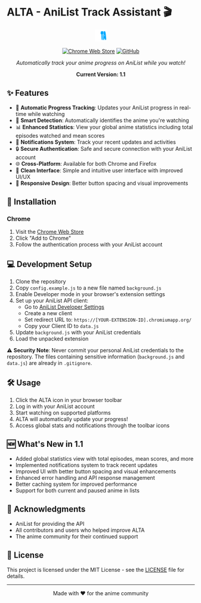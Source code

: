 # ALTA - AniList Track Assistant 🎬

<div align="center">

![ALTA Logo](images/icon-32.png)

[![Chrome Web Store](https://img.shields.io/chrome-web-store/v/ggjlaakenonjlionbnebgbje?style=for-the-badge)](https://github.com/JeremGamingYT/ALTA)
[![GitHub](https://img.shields.io/badge/github-%23121011.svg?style=for-the-badge&logo=github&logoColor=white)](https://github.com/JeremGamingYT/ALTA)

*Automatically track your anime progress on AniList while you watch!*

**Current Version: 1.1**

</div>

## ✨ Features

- 🔄 **Automatic Progress Tracking**: Updates your AniList progress in real-time while watching
- 🎯 **Smart Detection**: Automatically identifies the anime you're watching
- 📊 **Enhanced Statistics**: View your global anime statistics including total episodes watched and mean scores
- 🔔 **Notifications System**: Track your recent updates and activities
- 🔒 **Secure Authentication**: Safe and secure connection with your AniList account
- 🌐 **Cross-Platform**: Available for both Chrome and Firefox
- 🎨 **Clean Interface**: Simple and intuitive user interface with improved UI/UX
- 📱 **Responsive Design**: Better button spacing and visual improvements

## 🚀 Installation

### Chrome
1. Visit the [Chrome Web Store](https://chrome.google.com/webstore/detail/ggjlaakenonjlionbnebgbje/)
2. Click "Add to Chrome"
3. Follow the authentication process with your AniList account

## 💻 Development Setup

1. Clone the repository
2. Copy `config.example.js` to a new file named `background.js`
3. Enable Developer mode in your browser's extension settings
4. Set up your AniList API client:
   - Go to [AniList Developer Settings](https://anilist.co/settings/developer)
   - Create a new client
   - Set redirect URL to: `https://[YOUR-EXTENSION-ID].chromiumapp.org/`
   - Copy your Client ID to `data.js`
5. Update `background.js` with your AniList credentials
6. Load the unpacked extension

⚠️ **Security Note**: Never commit your personal AniList credentials to the repository. The files containing sensitive information (`background.js` and `data.js`) are already in `.gitignore`.

## 🛠️ Usage

1. Click the ALTA icon in your browser toolbar
2. Log in with your AniList account
3. Start watching on supported platforms
4. ALTA will automatically update your progress!
5. Access global stats and notifications through the toolbar icons

## 🆕 What's New in 1.1

- Added global statistics view with total episodes, mean scores, and more
- Implemented notifications system to track recent updates
- Improved UI with better button spacing and visual enhancements
- Enhanced error handling and API response management
- Better caching system for improved performance
- Support for both current and paused anime in lists

## 🙏 Acknowledgments

- AniList for providing the API
- All contributors and users who helped improve ALTA
- The anime community for their continued support

## 📝 License

This project is licensed under the MIT License - see the [LICENSE](LICENSE) file for details.

---

<div align="center">
Made with ❤️ for the anime community
</div>
